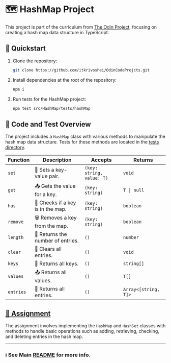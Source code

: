 # 🗺️ HashMap Project

This project is part of the curriculum from [The Odin Project](https://github.com/TheOdinProject), focusing on creating a hash map data structure in TypeScript.

## 🚀 Quickstart

1. Clone the repository:
   ```sh
   git clone https://github.com/itkrivoshei/OdinCodeProjcts.git
   ```
2. Install dependencies at the root of the repository:
   ```sh
   npm i
   ```
3. Run tests for the HashMap project:
   ```sh
   npm test src/HashMap/tests/hashMap
   ```

## 🧬 Code and Test Overview

The project includes a `HashMap` class with various methods to manipulate the hash map data structure. Tests for these methods are located in the [tests directory](tests/).

| Function  | Description                       | Accepts                   | Returns              |
| --------- | --------------------------------- | ------------------------- | -------------------- |
| `set`     | 🔑 Sets a key-value pair.         | `(key: string, value: T)` | `void`               |
| `get`     | 📤 Gets the value for a key.      | `(key: string)`           | `T \| null`          |
| `has`     | 📍 Checks if a key is in the map. | `(key: string)`           | `boolean`            |
| `remove`  | 🗑️ Removes a key from the map.    | `(key: string)`           | `boolean`            |
| `length`  | 📏 Returns the number of entries. | `()`                      | `number`             |
| `clear`   | 🧹 Clears all entries.            | `()`                      | `void`               |
| `keys`    | 🔑 Returns all keys.              | `()`                      | `string[]`           |
| `values`  | 📤 Returns all values.            | `()`                      | `T[]`                |
| `entries` | 📜 Returns all entries.           | `()`                      | `Array<[string, T]>` |

## [📝 Assignment](https://www.theodinproject.com/lessons/javascript-hashmap#assignment)

The assignment involves implementing the `HashMap` and `HashSet` classes with methods to handle basic operations such as adding, retrieving, checking, and deleting entries in the hash map.

---

### ℹ️ See Main [README](../../README.md) for more info.
